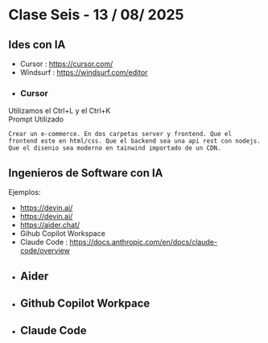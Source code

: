 # Clase Seis - 13 / 08/ 2025

## Ides con IA

* Cursor : https://cursor.com/
* Windsurf : https://windsurf.com/editor

- ### Cursor

Utilizamos el Ctrl+L y el Ctrl+K     
Prompt Utilizado
```prompt
Crear un e-commerce. En dos carpetas server y frontend. Que el frontend este en html/css. Que el backend sea una api rest con nodejs. Que el disenio sea moderno en tainwind importado de un CDN.
```

## Ingenieros de Software con IA

Ejemplos:
* https://devin.ai/
* https://devin.ai/
* https://aider.chat/
* Gihub Copilot Workspace
* Claude Code : https://docs.anthropic.com/en/docs/claude-code/overview
  
- ## Aider

- ## Github Copilot Workpace

- ## Claude Code
